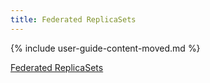 ```yaml
---
title: Federated ReplicaSets
---
```


{% include user-guide-content-moved.md %}

[Federated ReplicaSets](/docs/tasks/administer-federation/replicaset/)
